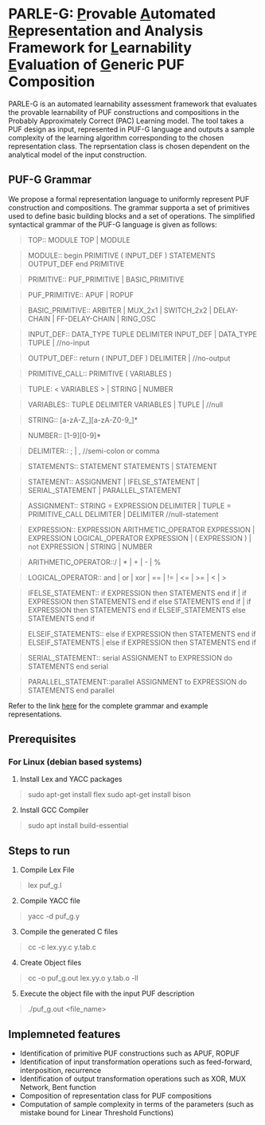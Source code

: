 # PARLE-G: <ins>P</ins>rovable <ins>A</ins>utomated <ins>R</ins>epresentation and Analysis Framework for <ins>L</ins>earnability <ins>E</ins>valuation of <ins>G</ins>eneric PUF Composition
PARLE-G is an automated learnability assessment framework that evaluates the provable learnability of PUF constructions and compositions in the Probably Approximately Correct (PAC) Learning model. The tool takes a PUF design as input, represented in PUF-G language and outputs a sample complexity of the learning algorithm corresponding to the chosen representation class. The reprsentation class is chosen dependent on the analytical model of the input construction. 

## PUF-G Grammar
We propose a formal representation language to uniformly represent PUF construction and compositions. The grammar supporta a set of primitives used to define basic building blocks and a set of operations. The simplified syntactical grammar of the PUF-G language is given as follows:

> TOP::               MODULE TOP 
                    | MODULE
                    
> MODULE::            begin PRIMITIVE ( INPUT_DEF )
                        STATEMENTS
                        OUTPUT_DEF
                    end PRIMITIVE
                    
> PRIMITIVE::         PUF_PRIMITIVE | BASIC_PRIMITIVE

> PUF_PRIMITIVE::     APUF | ROPUF 

> BASIC_PRIMITIVE::   ARBITER | MUX_2x1 | SWITCH_2x2 | DELAY-CHAIN
                  | FF-DELAY-CHAIN | RING_OSC 

> INPUT_DEF::         DATA_TYPE TUPLE DELIMITER INPUT_DEF
                  | DATA_TYPE TUPLE | //no-input

> OUTPUT_DEF::        return ( INPUT_DEF ) DELIMITER | //no-output

> PRIMITIVE_CALL::    PRIMITIVE ( VARIABLES )

> TUPLE:              < VARIABLES > | STRING | NUMBER

> VARIABLES::         TUPLE DELIMITER VARIABLES | TUPLE | //null

> STRING::            [a-zA-Z_][a-zA-Z0-9_]*

> NUMBER::            [1-9][0-9]*

> DELIMITER::         ; | ,  //semi-colon or comma

> STATEMENTS::        STATEMENT STATEMENTS | STATEMENT

> STATEMENT::         ASSIGNMENT | IFELSE_STATEMENT
                  | SERIAL_STATEMENT | PARALLEL_STATEMENT

> ASSIGNMENT::        STRING = EXPRESSION DELIMITER
                  | TUPLE = PRIMITIVE_CALL DELIMITER
                  | DELIMITER    //null-statement

> EXPRESSION::        EXPRESSION ARITHMETIC_OPERATOR EXPRESSION
                  | EXPRESSION LOGICAL_OPERATOR EXPRESSION
                  | ( EXPRESSION ) | not EXPRESSION | STRING | NUMBER

> ARITHMETIC_OPERATOR::/ | * | + | - | %

> LOGICAL_OPERATOR::  and | or | xor | == | != | <= | >= | < | >

> IFELSE_STATEMENT::  if EXPRESSION then STATEMENTS end if
                  | if EXPRESSION then STATEMENTS end if
                    else STATEMENTS end if
                  | if EXPRESSION then STATEMENTS end if
                    ELSEIF_STATEMENTS
                    else STATEMENTS end if

> ELSEIF_STATEMENTS:: else if EXPRESSION then STATEMENTS end if
                    ELSEIF_STATEMENTS
                  | else if EXPRESSION then STATEMENTS end if

> SERIAL_STATEMENT::  serial ASSIGNMENT to EXPRESSION do
                        STATEMENTS
                    end serial

> PARALLEL_STATEMENT::parallel ASSIGNMENT to EXPRESSION do
                        STATEMENTS
                    end parallel

Refer to the link [here](http://cse.iitkgp.ac.in/~debdeep/osscrypto/PUFG.pdf) for the complete grammar and example representations. 

## Prerequisites

### For Linux (debian based systems)
1. Install Lex and YACC packages
> sudo apt-get install flex
> sudo apt-get install bison

2. Install GCC Compiler
> sudo apt install build-essential


## Steps to run

1. Compile Lex File
> lex puf_g.l
2. Compile YACC file
> yacc -d puf_g.y
3. Compile the generated C files
> cc -c lex.yy.c y.tab.c
4.  Create Object files
> cc -o puf_g.out lex.yy.o y.tab.o -ll
5. Execute the object file with the input PUF description
> ./puf_g.out <file_name>

## Implemneted features
  - Identification of primitive PUF constructions such as APUF, ROPUF
  - Identification of input transformation operations such as feed-forward, interposition, recurrence
  - Identification of output transformation operations such as XOR, MUX Network, Bent function
  - Composition of representation class for PUF compositions 
  - Computation of sample complexity in terms of the parameters (such as mistake bound for Linear Threshold Functions)

